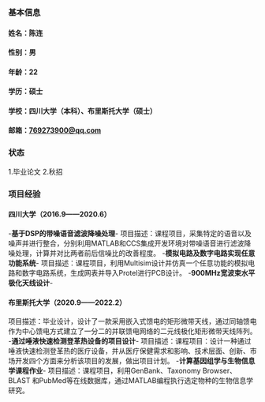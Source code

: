 ### 基本信息
#### 姓名：陈连
#### 性别：男
#### 年龄：22
#### 学历：硕士
#### 学校：四川大学（本科）、布里斯托大学（硕士）
#### 邮箱：769273900@qq.com

### 状态
1.毕业论文
2.秋招

### 项目经验
#### 四川大学（2016.9——2020.6）
-**基于DSP的带噪语音滤波降噪处理**-
项目描述：课程项目，采集特定的语音以及噪声并进行整合，分别利用MATLAB和CCS集成开发环境对带噪语音进行滤波降噪处理，计算并对比两者前后信噪比的改善程度。
-**模拟电路及数字电路实现任意功能系统**-
项目描述：课程项目，利用Multisim设计并仿真一个任意功能的模拟电路和数字电路系统，生成网表并导入Protel进行PCB设计。
-**900MHz宽波束水平极化天线设计**-
#### 布里斯托大学（2020.9——2022.2）
项目描述：毕业设计，设计了一款采用嵌入式馈电的矩形微带天线，通过同轴馈电作为中心馈电方式建立了一分二的并联馈电网络的二元线极化矩形微带天线阵列。
-**通过唾液快速检测登革热设备的项目设计**-
项目描述：课程项目：设计一种通过唾液快速检测登革热的医疗设备，并从医疗保健需求和影响、技术层面、创新、市场开发四个方面来分析该项目的发展，做出项目计划。
-**计算基因组学与生物信息学课程作业**-
项目描述：课程项目，利用GenBank、Taxonomy Browser、BLAST 和PubMed等在线数据库，通过MATLAB编程执行选定物种的生物信息学研究。
